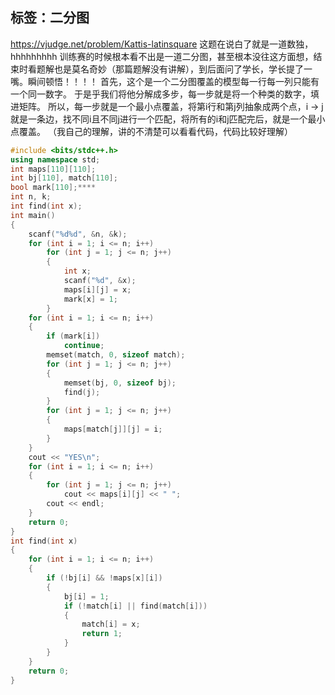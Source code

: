 ## 标签：二分图




https://vjudge.net/problem/Kattis-latinsquare
这题在说白了就是一道数独，hhhhhhhhh
训练赛的时候根本看不出是一道二分图，甚至根本没往这方面想，结束时看题解也是莫名奇妙（那篇题解没有讲解），到后面问了学长，学长提了一嘴。瞬间顿悟！！！！
首先，这个是一个二分图覆盖的模型每一行每一列只能有一个同一数字。
于是乎我们将他分解成多步，每一步就是将一个种类的数字，填进矩阵。
所以，每一步就是一个最小点覆盖，将第i行和第j列抽象成两个点，i -> j就是一条边，找不同i且不同j进行一个匹配，将所有的i和j匹配完后，就是一个最小点覆盖。
（我自己的理解，讲的不清楚可以看看代码，代码比较好理解）
```cpp
#include <bits/stdc++.h>
using namespace std;
int maps[110][110];
int bj[110], match[110];
bool mark[110];****
int n, k;
int find(int x);
int main()
{
    scanf("%d%d", &n, &k);
    for (int i = 1; i <= n; i++)
        for (int j = 1; j <= n; j++)
        {
            int x;
            scanf("%d", &x);
            maps[i][j] = x;
            mark[x] = 1;
        }
    for (int i = 1; i <= n; i++)
    {
        if (mark[i])
            continue;
        memset(match, 0, sizeof match);
        for (int j = 1; j <= n; j++)
        {
            memset(bj, 0, sizeof bj);
            find(j);
        }
        for (int j = 1; j <= n; j++)
        {
            maps[match[j]][j] = i;
        }
    }
    cout << "YES\n";
    for (int i = 1; i <= n; i++)
    {
        for (int j = 1; j <= n; j++)
            cout << maps[i][j] << " ";
        cout << endl;
    }
    return 0;
}
int find(int x)
{
    for (int i = 1; i <= n; i++)
    {
        if (!bj[i] && !maps[x][i])
        {
            bj[i] = 1;
            if (!match[i] || find(match[i]))
            {
                match[i] = x;
                return 1;
            }
        }
    }
    return 0;
}
```



